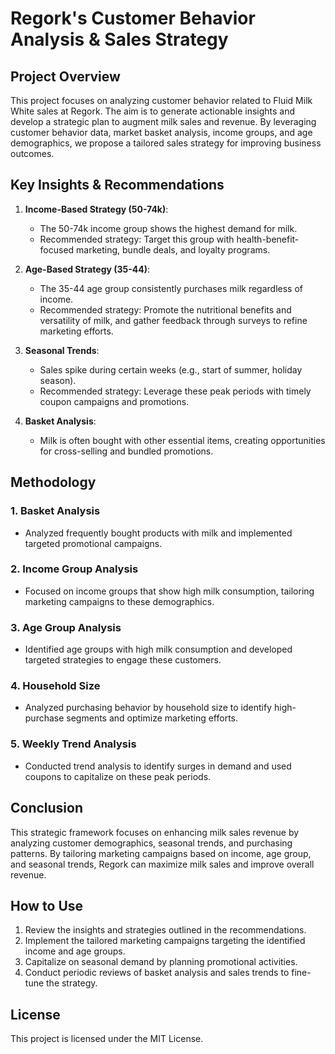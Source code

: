 # Regork's Customer Behavior Analysis & Sales Strategy

## Project Overview

This project focuses on analyzing customer behavior related to Fluid Milk White sales at Regork. The aim is to generate actionable insights and develop a strategic plan to augment milk sales and revenue. By leveraging customer behavior data, market basket analysis, income groups, and age demographics, we propose a tailored sales strategy for improving business outcomes.

## Key Insights & Recommendations

1. **Income-Based Strategy (50-74k)**:
   - The 50-74k income group shows the highest demand for milk.
   - Recommended strategy: Target this group with health-benefit-focused marketing, bundle deals, and loyalty programs.

2. **Age-Based Strategy (35-44)**:
   - The 35-44 age group consistently purchases milk regardless of income.
   - Recommended strategy: Promote the nutritional benefits and versatility of milk, and gather feedback through surveys to refine marketing efforts.

3. **Seasonal Trends**:
   - Sales spike during certain weeks (e.g., start of summer, holiday season).
   - Recommended strategy: Leverage these peak periods with timely coupon campaigns and promotions.

4. **Basket Analysis**:
   - Milk is often bought with other essential items, creating opportunities for cross-selling and bundled promotions.

## Methodology

### 1. Basket Analysis
- Analyzed frequently bought products with milk and implemented targeted promotional campaigns.

### 2. Income Group Analysis
- Focused on income groups that show high milk consumption, tailoring marketing campaigns to these demographics.

### 3. Age Group Analysis
- Identified age groups with high milk consumption and developed targeted strategies to engage these customers.

### 4. Household Size
- Analyzed purchasing behavior by household size to identify high-purchase segments and optimize marketing efforts.

### 5. Weekly Trend Analysis
- Conducted trend analysis to identify surges in demand and used coupons to capitalize on these peak periods.

## Conclusion

This strategic framework focuses on enhancing milk sales revenue by analyzing customer demographics, seasonal trends, and purchasing patterns. By tailoring marketing campaigns based on income, age group, and seasonal trends, Regork can maximize milk sales and improve overall revenue.

## How to Use

1. Review the insights and strategies outlined in the recommendations.
2. Implement the tailored marketing campaigns targeting the identified income and age groups.
3. Capitalize on seasonal demand by planning promotional activities.
4. Conduct periodic reviews of basket analysis and sales trends to fine-tune the strategy.

## License

This project is licensed under the MIT License.
